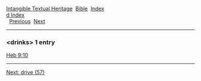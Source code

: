 [Intangible Textual Heritage](../../index)  [Bible](../index) 
[Index](index)   
[d Index](_d_)  
  [Previous](c03396)  [Next](c03398) 

------------------------------------------------------------------------

### &lt;drinks&gt; 1 entry

[Heb 9:10](../kjv/heb009.htm#010)  

------------------------------------------------------------------------

[Next: drive (57)](c03398)
